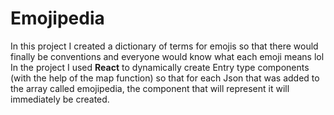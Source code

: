 # Emojipedia
In this project I created a dictionary of terms for emojis so that there would finally be conventions and everyone would know what each emoji means lol
In the project I used **React** to dynamically create Entry type components (with the help of the map function) so that for each Json that was added to the array called emojipedia, the component that will represent it will immediately be created.
